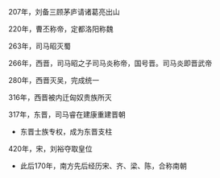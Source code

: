 207年，刘备三顾茅庐请诸葛亮出山

220年，曹丕称帝，定都洛阳称魏

263年，司马昭灭蜀



266年，西晋，司马昭之子司马炎称帝，国号晋。司马炎即晋武帝

280年，西晋灭吴，完成统一

316年，西晋被内迁匈奴贵族所灭



317年，东晋，司马睿在建康重建晋朝

+ 东晋士族专权，成为东晋支柱

420年，宋，刘裕夺取皇位

+ 此后170年，南方先后经历宋、齐、梁、陈，合称南朝



